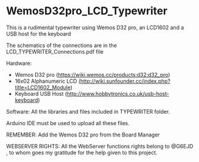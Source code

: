# WemosD32pro_LCD_Typewriter
This is a rudimental typewriter using Wemos D32 pro, an LCD1602 and a USB host for the keyboard

The schematics of the connections are in the LCD_TYPEWRITER_Connections.pdf file

Hardware:

- Wemos D32 pro (https://wiki.wemos.cc/products:d32:d32_pro)
- 16x02 Alphanumeric LCD (http://wiki.sunfounder.cc/index.php?title=LCD1602_Module)
- Keyboard USB Host (http://www.hobbytronics.co.uk/usb-host-keyboard)

Software:
All the libraries and files included in TYPEWRITER folder.

Arduino IDE must be used to upload all these files.

REMEMBER:
Add the Wemos D32 pro from the Board Manager

WEBSERVER RIGHTS:
All the WebServer functions rights belong to @G6EJD , to whom goes my gratitude for the help given to this project.


